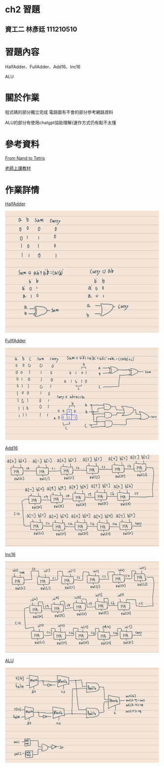 # ch2 習題
資工二 林彥廷
111210510
---
# 習題內容

HalfAdder、FullAdder、Add16、Inc16

ALU

# 關於作業

程式碼的部分獨立完成 電路圖有不會的部分參考網路資料

ALU的部分有使用chatgpt協助理解(運作方式仍有點不太懂

# 參考資料

<a href="https://www.nand2tetris.org/" target="_blank">From Nand to Tetris</a>

<a href="https://github.com/codewhight/_co/blob/master/02/%E8%9E%A2%E5%B9%95%E5%BF%AB%E7%85%A7%202021-10-07%20%E4%B8%8A%E5%8D%889.51.16.png" target="_blank">老師上課教材</a>

# 作業詳情

<a href="https://github.com/codewhight/_co/blob/master/02/HalfAdder.hdl" target="_blank">HalfAdder</a>

 ![](HalfAdder.jpg)

 <a href="https://github.com/codewhight/_co/blob/master/02/FullAdder.hdl" target="_blank">FullfAdder</a>

 ![](FullAdder.jpg)

 <a href="https://github.com/codewhight/_co/blob/master/02/Add16r.hdl" target="_blank">Add16</a>

 ![](Add16.jpg)

<a href="https://github.com/codewhight/_co/blob/master/02/Inc16.hdl" target="_blank">Inc16</a>

 ![](Inc16.jpg)

 <a href="https://github.com/codewhight/_co/blob/master/02/ALU.hdl" target="_blank">ALU</a>

 ![](ALU.jpg)
